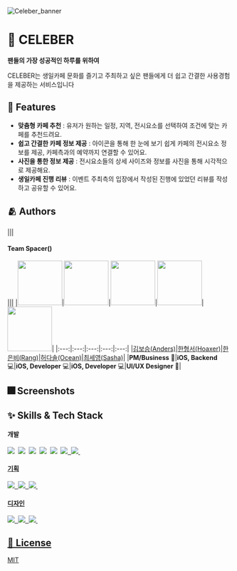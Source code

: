![Celeber_banner](https://user-images.githubusercontent.com/103025676/203730367-fc9f10e6-4b5a-45d0-8ab0-dbc3d8678b2f.png)

# 📱 CELEBER

**팬들의 가장 성공적인 하루를 위하여**

CELEBER는 생일카페 문화를 즐기고 주최하고 싶은 팬들에게 더 쉽고 간결한 사용경험을 제공하는 서비스입니다 


## 📌 Features

- **맞춤형 카페 추천** : 유저가 원하는 일정, 지역, 전시요소를 선택하여 조건에 맞는 카페를 추천드려요.
- **쉽고 간결한 카페 정보 제공** : 아이콘을 통해 한 눈에 보기 쉽게 카페의 전시요소 정보를 제공, 카페측과의 예약까지 연결할 수 있어요.
- **사진을 통한 정보 제공** : 전시요소들의 상세 사이즈와 정보를 사진을 통해 시각적으로 제공해요.
- **생일카페 진행 리뷰** : 이벤트 주최측의 입장에서 작성된 진행에 있었던 리뷰를 작성하고 공유할 수 있어요.

## 🫂 Authors
|||<h4>**Team Spacer()**</h4>|||
|<a href="https://www.linkedin.com/in/보승-김-a999b1242/"><img height="100px" width="100px" src="https://user-images.githubusercontent.com/103025676/203736064-8ea34d51-f7f0-4e7d-887b-1d9b2abcc19e.png"/></a>|<a href="https://github.com/greathoaxer"><img height="100px" width="100px" src="https://user-images.githubusercontent.com/103025676/203738112-6f68d902-b706-4402-9c64-36155898c3a4.png"/></a>|<a href="https://github.com/bee712"><img height="100px" width="100px" src="https://user-images.githubusercontent.com/103025676/203740383-5a451e59-9dd7-43bc-93fa-6ee6e3d2445d.png"/></a>|<a href="https://github.com/hurdasol98"><img height="100px" width="100px" src="https://user-images.githubusercontent.com/103025676/203741262-dcbbc387-8c74-49f2-b626-cd0e0b66d194.png"/></a>|<a href="https://github.com/erabhre"><img height="100px" width="100px" src="https://user-images.githubusercontent.com/103025676/203743795-4f1ef34f-b317-4de7-861c-e987ba5d118f.png"/></a>|
|:---:|:---:|:---:|:---:|:---:|
|<a href="https://www.linkedin.com/in/보승-김-a999b1242/">김보승(Anders)</a>|<a href="https://github.com/greathoaxer">한형서(Hoaxer)</a>|<a href="https://github.com/bee712">한은비(Rang)</a>|<a href="https://github.com/hurdasol98">허다솔(Ocean)</a>|<a href="https://github.com/erabhre">최세영(Sasha)</a>|
|**PM/Business** 🧰|**iOS, Backend** 💻|**iOS, Developer** 💻|**iOS, Developer** 💻|**UI/UX Designer** 🎨|


## 🎆 Screenshots


## ✨ Skills & Tech Stack     

<p>
  <h4>개발</h4>
    <span>
      <img src="https://img.shields.io/badge/Swift-F05138?style=flat-square&logo=swift&logoColor=white"/>&nbsp
      <img src="https://img.shields.io/badge/UIkit-2396F3?style=flat-square&logo=uikit&logoColor=white"/>&nbsp
      <img src="https://img.shields.io/badge/Realm-ffffff?style=flat-square&logo=realm&logoColor=954d9f"/>&nbsp
      <img src="https://img.shields.io/badge/FastAPI-009688?style=flat-square&logo=fastapi&logoColor=white"/>&nbsp
      <img src="https://img.shields.io/badge/Docker-2496ED?style=flat-square&logo=docker&logoColor=white"/>&nbsp
      <a href="https://github.com/WenchaoD/FSCalendar"><img src="https://img.shields.io/badge/FSCalendar-000000?style=flat-square&logo=github&logoColor=white"/>&nbsp
      <img src="https://img.shields.io/badge/Xcode 14.0.1-black?style=flat-square&logo=xcode&logoColor=white"/>&nbsp
  </span>
  <br/>
  <h4>기획</h4>
  <span>
      <img src="https://img.shields.io/badge/Notion-ffffff?style=flat-square&logo=notion&logoColor=black"/>&nbsp
      <img src="https://img.shields.io/badge/Miro-f7c92d?style=flat-square&logo=miro&logoColor=050035"/>&nbsp
      <img src="https://img.shields.io/badge/Github-000000?style=flat-square&logo=github&logoColor=white"/>&nbsp
  </span>
  <br/>
  <h4>디자인</h4>
  <span>
      <img src="https://img.shields.io/badge/Figma-F24E1E?style=flat-square&logo=figma&logoColor=white"/>&nbsp
      <img src="https://img.shields.io/badge/AdobeIllustrator-FF9A00?style=flat-square&logo=AdobeIllustrator&logoColor=black"/>&nbsp
      <img src="https://img.shields.io/badge/AdobePhotoshop-31A8FF?style=flat-square&logo=AdobePhotoshop&logoColor=black"/>&nbsp
  </span>
  </p>
  
  ## 🔏 License
  [MIT](https://choosealicense.com/licenses/mit/)
  
